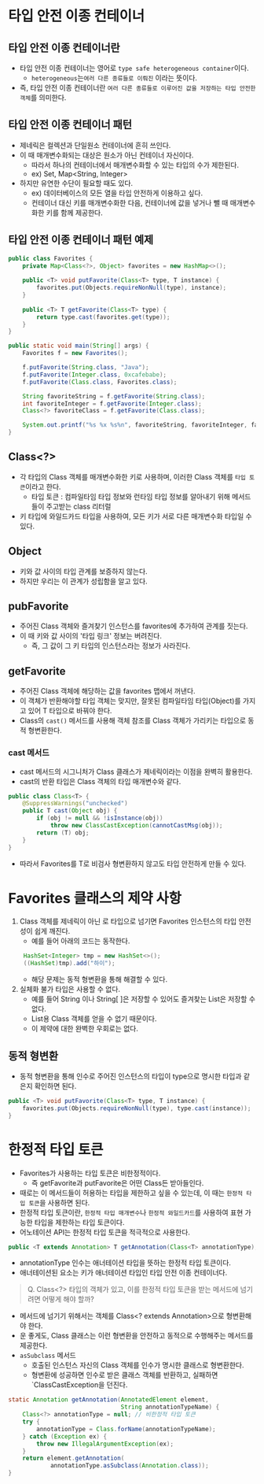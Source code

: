 # 타입 안전 이종 컨테이너
## 타입 안전 이종 컨테이너란
- 타입 안전 이종 컨테이너는 영어로 `type safe heterogeneous container`이다.
  - `heterogeneous`는`여러 다른 종류들로 이뤄진` 이라는 뜻이다.
- 즉, 타입 안전 이종 컨테이너란 `여러 다른 종류들로 이루어진 값을 저장하는 타입 안전한 객체`를 의미한다.

## 타입 안전 이종 컨테이너 패턴
- 제네릭은 컬렉션과 단일원소 컨테이너에 흔히 쓰인다.
- 이 때 매개변수화되는 대상은 원소가 아닌 컨테이너 자신이다.
  - 따라서 하나의 컨테이너에서 매개변수화할 수 있는 타입의 수가 제한된다.
  - ex) Set<Integer>, Map<String, Integer>
- 하지만 유연한 수단이 필요할 때도 있다.
  - ex) 데이터베이스의 모든 열을 타입 안전하게 이용하고 싶다.
  - 컨테이너 대신 키를 매개변수화한 다음, 컨테이너에 값을 넣거나 뺄 때 매개변수화한 키를 함께 제공한다.

## 타입 안전 이종 컨테이너 패턴 예제
```java
public class Favorites {
    private Map<Class<?>, Object> favorites = new HashMap<>();
    
    public <T> void putFavorite(Class<T> type, T instance) {
        favorites.put(Objects.requireNonNull(type), instance);
    }
    
    public <T> T getFavorite(Class<T> type) {
        return type.cast(favorites.get(type));
    }
}

public static void main(String[] args) {
    Favorites f = new Favorites();

    f.putFavorite(String.class, "Java");
    f.putFavorite(Integer.class, 0xcafebabe);
    f.putFavorite(Class.class, Favorites.class);

    String favoriteString = f.getFavorite(String.class);
    int favoriteInteger = f.getFavorite(Integer.class);
    Class<?> favoriteClass = f.getFavorite(Class.class);

    System.out.printf("%s %x %s%n", favoriteString, favoriteInteger, favoriteClass.getName());
}
```
## Class<?>
- 각 타입의 Class 객체를 매개변수화한 키로 사용하며, 이러한 Class 객체를 `타입 토큰`이라고 한다.
  - 타입 토큰 : 컴파일타임 타입 정보와 런타임 타입 정보를 알아내기 위해 메서드들이 주고받는 class 리터럴
- 키 타입에 와일드카드 타입을 사용하여, 모든 키가 서로 다른 매개변수화 타입일 수 있다.

## Object
- 키와 값 사이의 타입 관계를 보증하지 않는다.
- 하지만 우리는 이 관계가 성립함을 알고 있다.

## pubFavorite
- 주어진 Class 객체와 즐겨찾기 인스턴스를 favorites에 추가하여 관계를 짓는다.
- 이 때 키와 값 사이의 '타입 링크' 정보는 버려진다.
  - 즉, 그 값이 그 키 타입의 인스턴스라는 정보가 사라진다.

## getFavorite
- 주어진 Class 객체에 해당하는 값을 favorites 맵에서 꺼낸다.
- 이 객체가 반환해야할 타입 객체는 맞지만, 잘못된 컴파일타임 타입(Object)를 가지고 있어 T 타입으로 바꿔야 한다.
- Class의 `cast()` 메서드를 사용해 객체 참조를 Class 객체가 가리키는 타입으로 동적 형변환한다.

### cast 메서드
- cast 메서드의 시그니처가 Class 클래스가 제네릭이라는 이점을 완벽히 활용한다.
- cast의 반환 타입은 Class 객체의 타입 매개변수와 같다.
```java
public class Class<T> {
    @SuppressWarnings("unchecked")
    public T cast(Object obj) {
        if (obj != null && !isInstance(obj))
            throw new ClassCastException(cannotCastMsg(obj));
        return (T) obj;
    }
}
```
- 따라서 Favorites를 T로 비검사 형변환하지 않고도 타입 안전하게 만들 수 있다.

# Favorites 클래스의 제약 사항
1. Class 객체를 제네릭이 아닌 로 타입으로 넘기면 Favorites 인스턴스의 타입 안전성이 쉽게 깨진다.
   - 예를 들어 아래의 코드는 동작한다.
   ```java
    HashSet<Integer> tmp = new HashSet<>();
    ((HashSet)tmp).add("하이");
    ```
   - 해당 문제는 동적 형변환을 통해 해결할 수 있다.
2. 실체화 불가 타입은 사용할 수 없다.
   - 예를 들어 String 이나 String[ ]은 저장할 수 있어도 즐겨찾는 List<String>은 저장할 수 없다.
   - List<String>용 Class 객체를 얻을 수 없기 때문이다.
   - 이 제약에 대한 완벽한 우회로는 없다.

## 동적 형변환
- 동적 형변환을 통해 인수로 주어진 인스턴스의 타입이 type으로 명시한 타입과 같은지 확인하면 된다.
```java
public <T> void putFavorite(Class<T> type, T instance) {
    favorites.put(Objects.requireNonNull(type), type.cast(instance));
}
```

# 한정적 타입 토큰
- Favorites가 사용하는 타입 토큰은 비한정적이다.
  - 즉 getFavorite과 putFavorite은 어떤 Class든 받아들인다.
- 때로는 이 메서드들이 허용하는 타입을 제한하고 싶을 수 있는데, 이 때는 `한정적 타입 토큰`을 사용하면 된다.
- 한정적 타입 토큰이란, `한정적 타입 매개변수`나 `한정적 와일드카드`를 사용하여 표현 가능한 타입을 제한하는 타입 토큰이다.
- 어노테이션 API는 한정적 타입 토큰을 적극적으로 사용한다.
```java
public <T extends Annotation> T getAnnotation(Class<T> annotationType);
```
- annotationType 인수는 애너테이션 타입을 뜻하는 한정적 타입 토큰이다.
- 애너테이션된 요소는 키가 애너테이션 타입인 타입 안전 이종 컨테이너다.

> Q. Class<?> 타입의 객체가 있고, 이를 한정적 타입 토큰을 받는 메서드에 넘기려면 어떻게 해야 할까?   

- 메서드에 넘기기 위해서는 객체를 Class<? extends Annotation>으로 형변환해야 한다.
- 운 좋게도, Class 클래스는 이런 형변환을 안전하고 동적으로 수행해주는 메서드를 제공한다.
- `asSubclass` 메서드
  - 호출된 인스턴스 자신의 Class 객체를 인수가 명시한 클래스로 형변환한다.
  - 형변환에 성공하면 인수로 받은 클래스 객체를 반환하고, 실패하면 `ClassCastException을 던진다.
```java
static Annotation getAnnotation(AnnotatedElement element,
                                String annotationTypeName) {
    Class<?> annotationType = null; // 비한정적 타입 토큰
    try {
        annotationType = Class.forName(annotationTypeName);
    } catch (Exception ex) {
        throw new IllegalArgumentException(ex);
    }
    return element.getAnnotation(
            annotationType.asSubclass(Annotation.class));
}
```